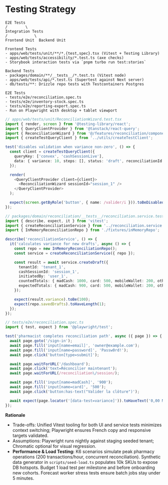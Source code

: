 # Testing Strategy

```text
E2E Tests
/        \
Integration Tests
/            \
Frontend Unit  Backend Unit
```

```text
Frontend Tests
- apps/web/tests/unit/**/*.{test,spec}.tsx (Vitest + Testing Library)
- apps/web/tests/accessibility/*.test.ts (axe checks)
- Storybook interaction tests via `pnpm turbo run test:stories`
```

```text
Backend Tests
- packages/domain/**/__tests__/*.test.ts (Vitest node)
- apps/web/tests/api/*.test.ts (Supertest against Next server)
- db/tests/**: Drizzle repo tests with Testcontainers Postgres
```

```text
E2E Tests
- tests/e2e/reconciliation.spec.ts
- tests/e2e/inventory-stock.spec.ts
- tests/e2e/reporting-export.spec.ts
- Run on Playwright with desktop + tablet viewport
```

```typescript
// apps/web/tests/unit/ReconciliationWizard.test.tsx
import { render, screen } from '@testing-library/react';
import { QueryClientProvider } from '@tanstack/react-query';
import { ReconciliationWizard } from '@/features/reconciliation/components/ReconciliationWizard';
import { createTestQueryClient } from '../utils/createTestClient';

test('disables validation when variance non-zero', () => {
  const client = createTestQueryClient({
    queryKey: ['convex', 'cashSessionLive'],
    data: { variance: 10, steps: [], status: 'draft', reconciliationId: 'rec_1' },
  });

  render(
    <QueryClientProvider client={client}>
      <ReconciliationWizard sessionId="session_1" />
    </QueryClientProvider>
  );

  expect(screen.getByRole('button', { name: /valider/i })).toBeDisabled();
});
```

```typescript
// packages/domain/reconciliation/__tests__/reconciliation.service.test.ts
import { describe, expect, it } from 'vitest';
import { createReconciliationService } from '../reconciliation.service';
import { InMemoryReconciliationRepo } from './fixtures/inMemoryRepo';

describe('reconciliationService', () => {
  it('calculates variance for new drafts', async () => {
    const repo = new InMemoryReconciliationRepo();
    const service = createReconciliationService({ repo });

    const result = await service.createDraft({
      tenantId: 'tenant_1',
      cashSessionId: 'session_1',
      initiatedBy: 'user_1',
      countedTotals: { madCash: 1000, card: 500, mobileWallet: 200, other: 0 },
      expectedTotals: { madCash: 900, card: 500, mobileWallet: 200, other: 0 },
    });

    expect(result.variance).toBe(100);
    expect(repo.savedDrafts).toHaveLength(1);
  });
});
```

```typescript
// tests/e2e/reconciliation.spec.ts
import { test, expect } from '@playwright/test';

test('pharmacist completes reconciliation path', async ({ page }) => {
  await page.goto('/sign-in');
  await page.fill('input[name=email]', 'owner@example.com');
  await page.fill('input[name=password]', 'Passw0rd!');
  await page.click('button[type=submit]');

  await page.waitForURL('/dashboard');
  await page.click('text=Réconcilier maintenant');
  await page.waitForURL(/reconciliation\/session/);

  await page.fill('input[name=madCash]', '900');
  await page.fill('input[name=card]', '500');
  await page.click('button:has-text("Valider la clôture")');

  await expect(page.locator('[data-test=variance]')).toHaveText('0,00 MAD');
});
```

**Rationale**
- Trade-offs: Unified Vitest tooling for both UI and service tests minimizes context switching; Playwright ensures French copy and responsive targets validated.
- Assumptions: Playwright runs nightly against staging seeded tenant; Chromatic optional for visual regression.
- **Performance & Load Testing:** K6 scenarios simulate peak pharmacy operations (200 transactions/hour, concurrent reconciliation). Synthetic data generator in `scripts/seed-load.ts` populates 10k SKUs to expose DB hotspots. Budget 1 load test per milestone and before onboarding new cohorts. Forecast worker stress tests ensure batch jobs stay under 5 minutes.
